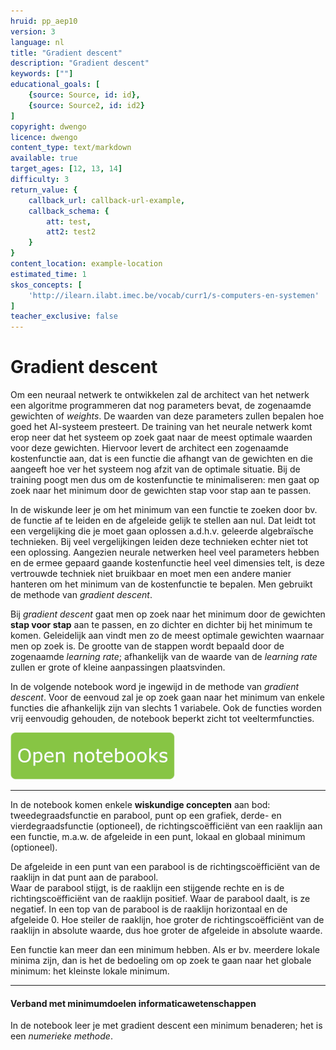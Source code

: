 ```yaml
---
hruid: pp_aep10
version: 3
language: nl
title: "Gradient descent"
description: "Gradient descent"
keywords: [""]
educational_goals: [
    {source: Source, id: id}, 
    {source: Source2, id: id2}
]
copyright: dwengo
licence: dwengo
content_type: text/markdown
available: true
target_ages: [12, 13, 14]
difficulty: 3
return_value: {
    callback_url: callback-url-example,
    callback_schema: {
        att: test,
        att2: test2
    }
}
content_location: example-location
estimated_time: 1
skos_concepts: [
    'http://ilearn.ilabt.imec.be/vocab/curr1/s-computers-en-systemen'
]
teacher_exclusive: false
---
```


# Gradient descent
Om een neuraal netwerk te ontwikkelen zal de architect van het netwerk een algoritme programmeren dat nog parameters bevat, de zogenaamde gewichten of *weights*. De waarden van deze parameters zullen bepalen hoe goed het AI-systeem presteert. De training van het neurale netwerk komt erop neer dat het systeem op zoek gaat naar de meest optimale waarden voor deze gewichten. Hiervoor levert de architect een zogenaamde kostenfunctie aan, dat is een functie die afhangt van de gewichten en die aangeeft hoe ver het systeem nog afzit van de optimale situatie. Bij de training poogt men dus om de kostenfunctie te minimaliseren: men gaat op zoek naar het minimum door de gewichten stap voor stap aan te passen.

In de wiskunde leer je om het minimum van een functie te zoeken door bv. de functie af te leiden en de afgeleide gelijk te stellen aan nul. Dat leidt tot een vergelijking die je moet gaan oplossen a.d.h.v. geleerde algebraïsche technieken. Bij veel vergelijkingen leiden deze technieken echter niet tot een oplossing. Aangezien neurale netwerken heel veel parameters hebben en de ermee gepaard gaande kostenfunctie heel veel dimensies telt, is deze vertrouwde techniek niet bruikbaar en moet men een andere manier hanteren om het minimum van de kostenfunctie te bepalen. Men gebruikt de methode van _gradient descent_.

Bij  _gradient descent_ gaat men op zoek naar het minimum door de gewichten **stap voor stap** aan te passen, en zo dichter en dichter bij het minimum te komen. Geleidelijk aan vindt men zo de meest optimale gewichten waarnaar men op zoek is. De grootte van de stappen wordt bepaald door de zogenaamde *learning rate*; afhankelijk van de waarde van de *learning rate* zullen er grote of kleine aanpassingen plaatsvinden.  

In de volgende notebook word je ingewijd in de methode van _gradient descent_. Voor de eenvoud zal je op zoek gaan naar het minimum van enkele functies die afhankelijk zijn van slechts 1 variabele. Ook de functies worden vrij eenvoudig gehouden, de notebook beperkt zicht tot veeltermfuncties.   

[![](embed/Knop.png "Knop")](https://kiks.ilabt.imec.be/hub/tmplogin?id=1760 "Gradient descent")

---------
In de notebook komen enkele **wiskundige concepten** aan bod: tweedegraadsfunctie en parabool, punt op een grafiek, derde- en vierdegraadsfunctie (optioneel), de richtingscoëfficiënt van een raaklijn aan een functie, m.a.w. de afgeleide in een punt, lokaal en globaal minimum (optioneel).  

De afgeleide in een punt van een parabool is de richtingscoëfficiënt van de raaklijn in dat punt aan de parabool.<br>
Waar de parabool stijgt, is de raaklijn een stijgende rechte en is de richtingscoëfficiënt van de raaklijn positief. Waar de parabool daalt, is ze negatief.
In een top van de parabool is de raaklijn horizontaal en de afgeleide 0.
Hoe steiler de raaklijn, hoe groter de richtingscoëfficiënt van de raaklijn in absolute waarde, dus hoe groter de afgeleide in absolute waarde.

Een functie kan meer dan een minimum hebben. Als er bv. meerdere lokale minima zijn, dan is het de bedoeling om op zoek te gaan naar het globale minimum: het kleinste lokale minimum.  

---------
#### Verband met minimumdoelen informaticawetenschappen
In de notebook leer je met gradient descent een minimum benaderen; het is een *numerieke methode*.
